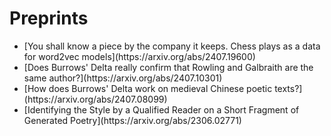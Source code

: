 # Preprints

<ul class="fa-ul" style="font-size: 2 em;">
  <li><span class="fa-li"><i class="ai ai-arxiv"></i></span>[You shall know a piece by the company it keeps. Chess plays as a data for word2vec models](https://arxiv.org/abs/2407.19600)</li>
  <li><span class="fa-li"><i class="ai ai-arxiv"></i></span>[Does Burrows' Delta really confirm that Rowling and Galbraith are the same author?](https://arxiv.org/abs/2407.10301)</li>
  <li><span class="fa-li"><i class="ai ai-arxiv"></i></span>[How does Burrows' Delta work on medieval Chinese poetic texts?](https://arxiv.org/abs/2407.08099)</li>
  <li><span class="fa-li"><i class="ai ai-arxiv"></i></span>[Identifying the Style by a Qualified Reader on a Short Fragment of Generated Poetry](https://arxiv.org/abs/2306.02771)</li>
</ul>
